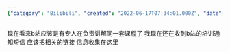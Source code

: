 ```yaml
---
{"category": "Bilibili", "created": "2022-06-17T07:34:01.000Z", "date": "2022-06-17 07:34:01", "description": "This article provides information and links about the 'bilibili up主启航计划', a program on the video-sharing platform bilibili. It covers various aspects of the program, including its objectives, eligibility criteria, benefits, and resources for potential participants.", "modified": "2022-08-18T13:53:14.347Z", "tags": ["bilibili", "courses", "resources", "stub"], "title": "bilibili up主启航计划"}
---
```

现在看来b站应该是有专人在负责讲解同一套课程了 我现在还在收到b站的培训通知短信
应该把相关的链接 信息收集在这里